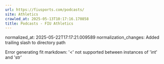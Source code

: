 ```yaml
---
url: https://fiusports.com/podcasts/
site: Athletics
crawled_at: 2025-05-13T10:17:16.170858
title: Podcasts - FIU Athletics
---
```

normalized_at: 2025-05-22T17:17:21.009589
normalization_changes: Added trailing slash to directory path

Error generating fit markdown: '<' not supported between instances of 'int' and 'str'
